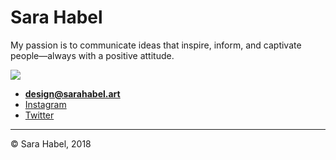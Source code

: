 # Sara Habel

My passion is to communicate ideas that inspire, inform, and captivate people—always with a positive attitude.

![](logo.png)

- **[design@sarahabel.art](mailto:design@sarahabel.art)**
- [Instagram](https://www.instagram.com/sarahabel.art/)
- [Twitter](https://twitter.com/sarahabelart)

---

© Sara Habel, 2018
